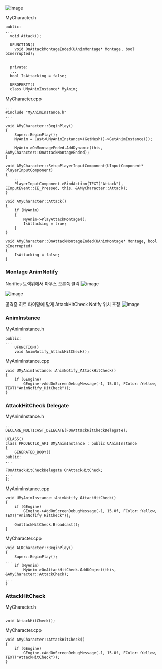 
![image](https://user-images.githubusercontent.com/29656900/183891830-ced4909d-0022-4dfa-b926-6d44cbb46bec.png)



MyCharacter.h
```
public:
...
  void Attack();

  UFUNCTION()
	void OnAttackMontageEnded(UAnimMontage* Montage, bool bInerrupted);
  
  
  private:
  ...
  bool IsAttacking = false;
  
  UPROPERTY()
  class UMyAnimInstance* MyAnim;
```


MyCharacter.cpp
```
...
#include "MyAnimInstance.h"
...

void AMyCharacter::BeginPlay()
{
	Super::BeginPlay();
	MyAnim = Cast<UMyAnimInstance>(GetMesh()->GetAnimInstance());

	MyAnim->OnMontageEnded.AddDynamic(this, &AMyCharacter::OnAttackMontageEnded);
}

void AMyCharacter::SetupPlayerInputComponent(UInputComponent* PlayerInputComponent)
{
	...
	PlayerInputComponent->BindAction(TEXT("Attack"), EInputEvent::IE_Pressed, this, &AMyCharacter::Attack);
}

void AMyCharacter::Attack()
{
	if (MyAnim)
	{
		MyAnim->PlayAttackMontage();
		IsAttacking = true;
	}
}

void AMyCharacter::OnAttackMontageEnded(UAnimMontage* Montage, bool bInerrupted)
{
	IsAttacking = false;
}
```

### Montage AnimNotify
Norifies 트랙위에서 마우스 오른쪽 클릭
![image](https://user-images.githubusercontent.com/29656900/183911969-b9e251bf-24a6-4e56-997a-69ec55eb262c.png)

![image](https://user-images.githubusercontent.com/29656900/183912334-0f46bb95-d84e-48af-893d-3b542dabe7ee.png)

공격중 히트 타이밍에 맞게 AttackHitCheck Notify 위치 조정 
![image](https://user-images.githubusercontent.com/29656900/183912475-2d37f9d1-09eb-40ed-9a1a-1b2fb9ae35ec.png)


### AnimInstance 
MyAnimInstance.h
```
public:
...
	UFUNCTION()
	void AnimNotify_AttackHitCheck();
```
MyAnimInstance.cpp
```
void UMyAnimInstance::AnimNotify_AttackHitCheck()
{
	if (GEngine)
		GEngine->AddOnScreenDebugMessage(-1, 15.0f, FColor::Yellow, TEXT("AnimNofify_HitCheck"));
}
```

### AttackHitCheck Delegate
MyAnimInstance.h
```
...
DECLARE_MULTICAST_DELEGATE(FOnAttackHitCheckDelegate);

UCLASS()
class PROJECTLK_API UMyAnimInstance : public UAnimInstance
{
	GENERATED_BODY()
public:
...

FOnAttackHitCheckDelegate OnAttackHitCheck;
...
};
```

MyAnimInstance.cpp
```
void UMyAnimInstance::AnimNotify_AttackHitCheck()
{
	if (GEngine)
		GEngine->AddOnScreenDebugMessage(-1, 15.0f, FColor::Yellow, TEXT("AnimNofify_HitCheck"));
		
	OnAttackHitCheck.Broadcast();
}
```


MyCharacter.cpp
```
void ALKCharacter::BeginPlay()
{
	Super::BeginPlay();
...
	if (MyAnim)
		MyAnim->OnAttackHitCheck.AddUObject(this, &AMyCharacter::AttackCheck);
...
}
```
### AttackHitCheck
MyCharacter.h
```

void AttackHitCheck();
```
MyCharacter.cpp
```
void AMyCharacter::AttackHitCheck()
{
	if (GEngine)
		GEngine->AddOnScreenDebugMessage(-1, 15.0f, FColor::Yellow, TEXT("AttackHitCheck"));
}
```
